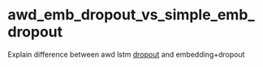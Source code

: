 # awd_emb_dropout_vs_simple_emb_dropout
Explain difference between awd lstm [dropout](https://github.com/fastai/fastai/blob/d71167430957f093e50a1643e22535c0e8364887/fastai/text/models/awdlstm.py#L63) and embedding+dropout 
